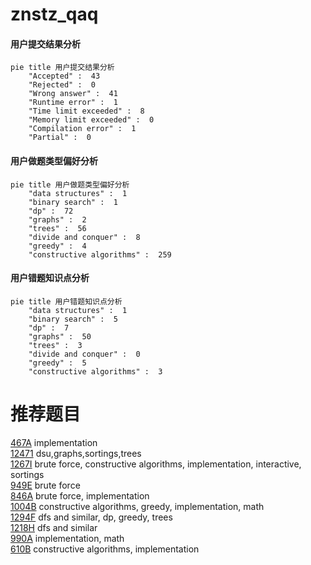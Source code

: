 # znstz_qaq

<!-- tabs:start -->



#### **用户提交结果分析**

```mermaid
pie title 用户提交结果分析
    "Accepted" :  43
    "Rejected" :  0
    "Wrong answer" :  41
    "Runtime error" :  1
    "Time limit exceeded" :  8
    "Memory limit exceeded" :  0
    "Compilation error" :  1
    "Partial" :  0
```

#### **用户做题类型偏好分析**

```mermaid
pie title 用户做题类型偏好分析
    "data structures" :  1
    "binary search" :  1
    "dp" :  72
    "graphs" :  2
    "trees" :  56
    "divide and conquer" :  8
    "greedy" :  4
    "constructive algorithms" :  259
```
#### **用户错题知识点分析**

```mermaid
pie title 用户错题知识点分析
    "data structures" :  1
    "binary search" :  5
    "dp" :  7
    "graphs" :  50
    "trees" :  3
    "divide and conquer" :  0
    "greedy" :  5
    "constructive algorithms" :  3
```



<!-- tabs:end -->
# 推荐题目
[467A](https://codeforces.com/contest/467/problem/A)		implementation		  
[12471](https://codeforces.com/contest/1247/problem/1)		dsu,graphs,sortings,trees		  
[1267I](https://codeforces.com/contest/1267/problem/I)		brute force,
                        constructive algorithms,
                        implementation,
                        interactive,
                        sortings		  
[949E](https://codeforces.com/contest/949/problem/E)		brute force		  
[846A](https://codeforces.com/contest/846/problem/A)		brute force,
                        implementation		  
[1004B](https://codeforces.com/contest/1004/problem/B)		constructive algorithms,
                        greedy,
                        implementation,
                        math		  
[1294F](https://codeforces.com/contest/1294/problem/F)		dfs and similar,
                        dp,
                        greedy,
                        trees		  
[1218H](https://codeforces.com/contest/1218/problem/H)		dfs and similar		  
[990A](https://codeforces.com/contest/990/problem/A)		implementation,
                        math		  
[610B](https://codeforces.com/contest/610/problem/B)		constructive algorithms,
                        implementation		  
